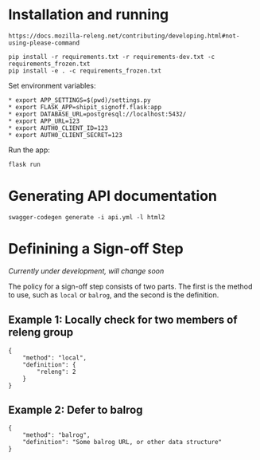 
# Installation and running


    https://docs.mozilla-releng.net/contributing/developing.html#not-using-please-command

    pip install -r requirements.txt -r requirements-dev.txt -c requirements_frozen.txt
    pip install -e . -c requirements_frozen.txt

Set environment variables:

    * export APP_SETTINGS=$(pwd)/settings.py
    * export FLASK_APP=shipit_signoff.flask:app
    * export DATABASE_URL=postgresql://localhost:5432/
    * export APP_URL=123
    * export AUTH0_CLIENT_ID=123
    * export AUTH0_CLIENT_SECRET=123

Run the app:

    flask run

# Generating API documentation

    swagger-codegen generate -i api.yml -l html2


# Definining a Sign-off Step

*Currently under development, will change soon*

The policy for a sign-off step consists of two parts. The first is the method to use, such as `local` or `balrog`, and the second is the definition.


## Example 1: Locally check for two members of releng group

    {
    	"method": "local",
    	"definition": {
    		"releng": 2
    	}
    }

## Example 2: Defer to balrog

	{
		"method": "balrog",
		"definition": "Some balrog URL, or other data structure"
	}
